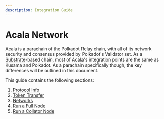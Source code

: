 ```yaml
---
description: Integration Guide
---
```


# Acala Network

Acala is a parachain of the Polkadot Relay chain, with all of its network security and consensus provided by Polkadot's Validator set. As a [Substrate](https://www.substrate.io/)-based chain, most of Acala's integration points are the same as Kusama and Polkadot. As a parachain specifically though, the key differences will be outlined in this document.

This guide contains the following sections:

1. [Protocol Info](protocol-info.md)
2. [Token Transfer](token-transfer.md)
3. [Networks](../../../integrate/acala/endpoints.md)
4. [Run a Full Node](full-node.md)
5. [Run a Collator Node](collator.md)
